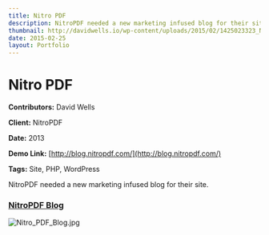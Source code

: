 ```yaml
---
title: Nitro PDF
description: NitroPDF needed a new marketing infused blog for their site
thumbnail: http://davidwells.io/wp-content/uploads/2015/02/1425023323_Nitro_PDF_Blog-450x347.jpg
date: 2015-02-25
layout: Portfolio
---
```


# Nitro PDF

**Contributors:** David Wells

**Client:** NitroPDF

**Date:** 2013

**Demo Link:** [http://blog.nitropdf.com/](http://blog.nitropdf.com/)

**Tags:** Site, PHP, WordPress

NitroPDF needed a new marketing infused blog for their site.

### [NitroPDF Blog](id:anchor_1)

![](http://davidwells.tv/data/portfolio/Nitro_PDF/Nitro_PDF_Blog.jpg "Nitro_PDF_Blog.jpg")
